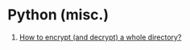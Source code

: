# Python (misc.) 

1. [How to encrypt (and decrypt) a whole directory?](https://nbviewer.jupyter.org/github/thePranab/Python-misc/blob/master/encrypt_decrypt_whole_directory.ipynb?flush_cache=true)
